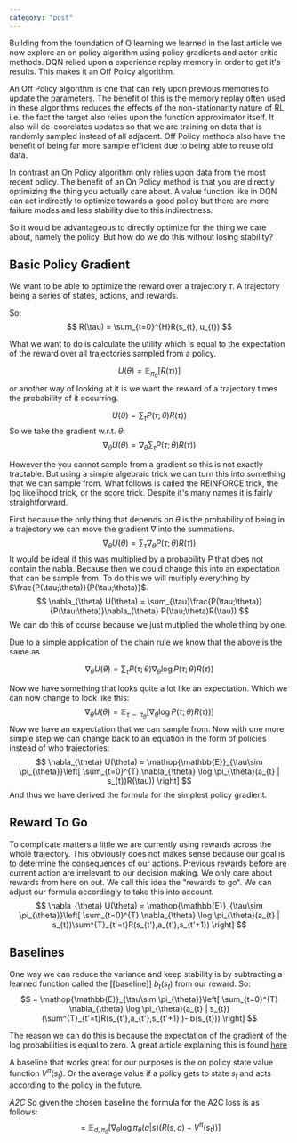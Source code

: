 ```yaml
---
category: "post"
---
```

Building from the foundation of Q learning we learned in the last article we now explore an on policy algorithm using policy gradients and actor critic methods. DQN relied upon a experience replay memory in order to get it's results. This makes it an Off Policy algorithm. 

An Off Policy algorithm is one that can rely upon previous memories to update the parameters. The benefit of this is the memory replay often used in these algorithms reduces the effects of the non-stationarity nature of RL i.e. the fact the target also relies upon the function approximator itself. It also will de-coorelates updates so that we are training on data that is randomly sampled instead of all adjacent. Off Policy methods also have the benefit of being far more sample efficient due to being able to reuse old data.

In contrast an On Policy algorithm only relies upon data from the most recent policy. The benefit of an On Policy method is that you are directly optimizing the thing you actually care about. A value function like in DQN can act indirectly to optimize towards a good policy but there are more failure modes and less stability due to this indirectness.

So it would be advantageous to directly optimize for the thing we care about, namely the policy. But how do we do this without losing stability?

## Basic Policy Gradient
We want to be able to optimize the reward over a trajectory $\tau$. A trajectory being a series of states, actions, and rewards.

So:
$$
R(\tau) = \sum_{t=0}^{H}R(s_{t}, u_{t})
$$

What we want to do is calculate the utility which is equal to the expectation of the reward over all trajectories sampled from a policy.

$$
U(\theta) = \mathop{\mathbb{E}}_{\pi_{\theta}}[R(\tau))]
$$
or another way of looking at it is we want the reward of a trajectory times the probability of it occurring.

$$
U(\theta) = \sum_{\tau}P(\tau;\theta)R(\tau))
$$
So we take the gradient w.r.t. $\theta$:
$$
\nabla_{\theta} U(\theta) = \nabla_{\theta} \sum_{\tau}P(\tau;\theta)R(\tau))
$$

However the you cannot sample from a gradient  so this is not exactly tractable. But using a simple algebraic trick we can turn this into something that we can sample from. What follows is called the REINFORCE trick, the log likelihood trick, or the score trick. Despite it's many names it is fairly straightforward.

First because the only thing that depends on $\theta$ is the probability of  being in a trajectory we can move the gradient $\nabla$ into the summations.
$$
\nabla_{\theta} U(\theta) = \sum_{\tau}\nabla_{\theta} P(\tau;\theta)R(\tau))
$$
It would be ideal if this was multiplied by a probability P that does not contain the nabla. Because then we could change this into an expectation that can be sample from.
To do this we will multiply everything by $\frac{P(\tau;\theta)}{P(\tau;\theta)}$.
$$
\nabla_{\theta} U(\theta) = \sum_{\tau}\frac{P(\tau;\theta)}{P(\tau;\theta)}\nabla_{\theta} P(\tau;\theta)R(\tau))
$$
We can do this of course because we just mutiplied the whole thing by one.

Due to a simple application of the chain rule we know that the above is the same as

$$
\nabla_{\theta} U(\theta) = \sum_{\tau}P(\tau;\theta)\nabla_{\theta} \log P(\tau;\theta)R(\tau))
$$

Now we have something that looks quite a lot like an expectation. Which we can now change to look like this:
$$
\nabla_{\theta} U(\theta) = \mathop{\mathbb{E}}_{\tau\sim \pi_{\theta}}[\nabla_{\theta} \log P(\tau;\theta)R(\tau))]
$$
Now we have an expectation that we can sample from. Now with one more simple step we can change back to an equation in the form of policies instead of who trajectories:
$$
\nabla_{\theta} U(\theta) = \mathop{\mathbb{E}}_{\tau\sim \pi_{\theta}}\left[ \sum_{t=0}^{T} \nabla_{\theta} \log \pi_{\theta}(a_{t} | s_{t})R(\tau)) \right]
$$
And thus we have derived the formula for the simplest policy gradient.

## Reward To Go
To complicate matters a little we are currently using rewards across the whole trajectory. This obviously does not makes sense because our goal is to determine the consequences of our actions. Previous rewards before are current action are irrelevant to our decision making. We only care about rewards from here on out. We call this idea the "rewards to go". We can adjust our formula accordingly to take this into account.
$$
\nabla_{\theta} U(\theta) = \mathop{\mathbb{E}}_{\tau\sim \pi_{\theta}}\left[ \sum_{t=0}^{T} \nabla_{\theta} \log \pi_{\theta}(a_{t} | s_{t})\sum^{T}_{t'=t}R(s_{t'},a_{t'},s_{t'+1}) \right]
$$

## Baselines
One way we can reduce the variance and keep stability is by subtracting a learned function called the [[baseline]] $b_{t}(s_{t})$ from our reward. So:
$$
 = \mathop{\mathbb{E}}_{\tau\sim \pi_{\theta}}\left[ \sum_{t=0}^{T} \nabla_{\theta} \log \pi_{\theta}(a_{t} | s_{t})(\sum^{T}_{t'=t}R(s_{t'},a_{t'},s_{t'+1} )- b(s_{t})) \right]
$$

The reason we can do this is because the expectation of the gradient of the log probabilities is equal to zero. A great article explaining this is found [here](https://spinningup.openai.com/en/latest/spinningup/rl_intro3.html#expected-grad-log-prob-lemma)

A baseline that works great for our purposes is the on policy state value function $V^{\pi}(s_{t})$. Or the average value if a policy gets to state $s_t$ and acts according to the policy in the future.

*A2C*
So given the chosen baseline the formula for the A2C loss is as follows:
$$
= \mathop{\mathbb{E}}_{d,\pi_{\theta}}[\nabla_{\theta}\log \pi_{\theta}(a|s)(R(s,a) - V^{\pi}(s_{t}))]
$$
